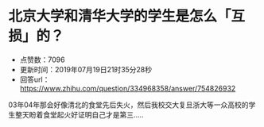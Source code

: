 # 北京大学和清华大学的学生是怎么「互损」的？
- 点赞数：7096
- 更新时间：2019年07月19日21时35分28秒
- 回答url：https://www.zhihu.com/question/334968358/answer/754826932
<body>
 <p data-pid="uL0x1W_v">03年04年那会好像清北的食堂先后失火，然后我校交大复旦浙大等一众高校的学生整天盼着食堂起火好证明自己才是第三.....</p>
</body>
